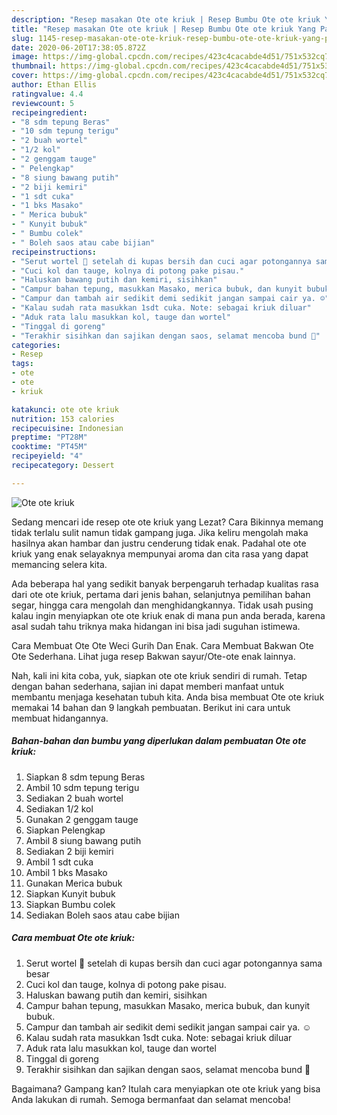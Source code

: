 ```yaml
---
description: "Resep masakan Ote ote kriuk | Resep Bumbu Ote ote kriuk Yang Paling Enak"
title: "Resep masakan Ote ote kriuk | Resep Bumbu Ote ote kriuk Yang Paling Enak"
slug: 1145-resep-masakan-ote-ote-kriuk-resep-bumbu-ote-ote-kriuk-yang-paling-enak
date: 2020-06-20T17:38:05.872Z
image: https://img-global.cpcdn.com/recipes/423c4cacabde4d51/751x532cq70/ote-ote-kriuk-foto-resep-utama.jpg
thumbnail: https://img-global.cpcdn.com/recipes/423c4cacabde4d51/751x532cq70/ote-ote-kriuk-foto-resep-utama.jpg
cover: https://img-global.cpcdn.com/recipes/423c4cacabde4d51/751x532cq70/ote-ote-kriuk-foto-resep-utama.jpg
author: Ethan Ellis
ratingvalue: 4.4
reviewcount: 5
recipeingredient:
- "8 sdm tepung Beras"
- "10 sdm tepung terigu"
- "2 buah wortel"
- "1/2 kol"
- "2 genggam tauge"
- " Pelengkap"
- "8 siung bawang putih"
- "2 biji kemiri"
- "1 sdt cuka"
- "1 bks Masako"
- " Merica bubuk"
- " Kunyit bubuk"
- " Bumbu colek"
- " Boleh saos atau cabe bijian"
recipeinstructions:
- "Serut wortel 🥕 setelah di kupas bersih dan cuci agar potongannya sama besar"
- "Cuci kol dan tauge, kolnya di potong pake pisau."
- "Haluskan bawang putih dan kemiri, sisihkan"
- "Campur bahan tepung, masukkan Masako, merica bubuk, dan kunyit bubuk."
- "Campur dan tambah air sedikit demi sedikit jangan sampai cair ya. ☺️"
- "Kalau sudah rata masukkan 1sdt cuka. Note: sebagai kriuk diluar"
- "Aduk rata lalu masukkan kol, tauge dan wortel"
- "Tinggal di goreng"
- "Terakhir sisihkan dan sajikan dengan saos, selamat mencoba bund 💙"
categories:
- Resep
tags:
- ote
- ote
- kriuk

katakunci: ote ote kriuk 
nutrition: 153 calories
recipecuisine: Indonesian
preptime: "PT28M"
cooktime: "PT45M"
recipeyield: "4"
recipecategory: Dessert

---
```



![Ote ote kriuk](https://img-global.cpcdn.com/recipes/423c4cacabde4d51/751x532cq70/ote-ote-kriuk-foto-resep-utama.jpg)

Sedang mencari ide resep ote ote kriuk yang Lezat? Cara Bikinnya memang tidak terlalu sulit namun tidak gampang juga. Jika keliru mengolah maka hasilnya akan hambar dan justru cenderung tidak enak. Padahal ote ote kriuk yang enak selayaknya mempunyai aroma dan cita rasa yang dapat memancing selera kita.

Ada beberapa hal yang sedikit banyak berpengaruh terhadap kualitas rasa dari ote ote kriuk, pertama dari jenis bahan, selanjutnya pemilihan bahan segar, hingga cara mengolah dan menghidangkannya. Tidak usah pusing kalau ingin menyiapkan ote ote kriuk enak di mana pun anda berada, karena asal sudah tahu triknya maka hidangan ini bisa jadi suguhan istimewa.

Cara Membuat Ote Ote Weci Gurih Dan Enak. Cara Membuat Bakwan Ote Ote Sederhana. Lihat juga resep Bakwan sayur/Ote-ote enak lainnya.


Nah, kali ini kita coba, yuk, siapkan ote ote kriuk sendiri di rumah. Tetap dengan bahan sederhana, sajian ini dapat memberi manfaat untuk membantu menjaga kesehatan tubuh kita. Anda bisa membuat Ote ote kriuk memakai 14 bahan dan 9 langkah pembuatan. Berikut ini cara untuk membuat hidangannya.

<!--inarticleads1-->

##### Bahan-bahan dan bumbu yang diperlukan dalam pembuatan Ote ote kriuk:

1. Siapkan 8 sdm tepung Beras
1. Ambil 10 sdm tepung terigu
1. Sediakan 2 buah wortel
1. Sediakan 1/2 kol
1. Gunakan 2 genggam tauge
1. Siapkan  Pelengkap
1. Ambil 8 siung bawang putih
1. Sediakan 2 biji kemiri
1. Ambil 1 sdt cuka
1. Ambil 1 bks Masako
1. Gunakan  Merica bubuk
1. Siapkan  Kunyit bubuk
1. Siapkan  Bumbu colek
1. Sediakan  Boleh saos atau cabe bijian




<!--inarticleads2-->

##### Cara membuat Ote ote kriuk:

1. Serut wortel 🥕 setelah di kupas bersih dan cuci agar potongannya sama besar
1. Cuci kol dan tauge, kolnya di potong pake pisau.
1. Haluskan bawang putih dan kemiri, sisihkan
1. Campur bahan tepung, masukkan Masako, merica bubuk, dan kunyit bubuk.
1. Campur dan tambah air sedikit demi sedikit jangan sampai cair ya. ☺️
1. Kalau sudah rata masukkan 1sdt cuka. Note: sebagai kriuk diluar
1. Aduk rata lalu masukkan kol, tauge dan wortel
1. Tinggal di goreng
1. Terakhir sisihkan dan sajikan dengan saos, selamat mencoba bund 💙




Bagaimana? Gampang kan? Itulah cara menyiapkan ote ote kriuk yang bisa Anda lakukan di rumah. Semoga bermanfaat dan selamat mencoba!

